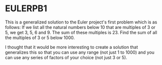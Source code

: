 # EULERPB1
This is a generalized solution to the Euler project's first problem which is as follows: If we list all the natural numbers below 10 that are multiples of 3 or 5, we get 3, 5, 6 and 9. The sum of these multiples is 23. Find the sum of all the multiples of 3 or 5 below 1000.

I thought that it would be more interesting to create a solution that generalizes this so that you can use any range (not just 1 to 1000) and you can use any series of factors of your choice (not just 3 or 5).
